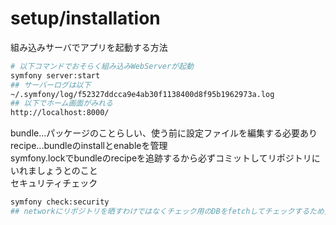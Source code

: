 # setup/installation
組み込みサーバでアプリを起動する方法
```sh
# 以下コマンドでおそらく組み込みWebServerが起動
symfony server:start
## サーバーログは以下
~/.symfony/log/f52327ddcca9e4ab30f1138400d8f95b1962973a.log
## 以下でホーム画面がみれる
http://localhost:8000/
```
bundle...パッケージのことらしい、使う前に設定ファイルを編集する必要あり   
recipe...bundleのinstallとenableを管理  
symfony.lockでbundleのrecipeを追跡するから必ずコミットしてリポジトリにいれましょうとのこと  
セキュリティチェック
```sh
symfony check:security
## networkにリポジトリを晒すわけではなくチェック用のDBをfetchしてチェックするため安心
```